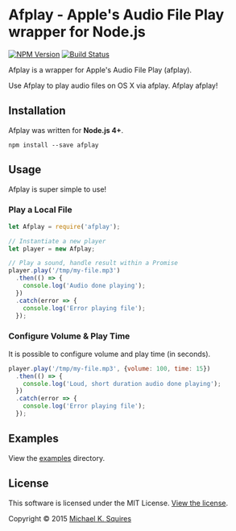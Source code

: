 # Afplay - Apple's Audio File Play wrapper for Node.js

[![NPM Version](https://badge.fury.io/js/afplay.svg)](https://www.npmjs.com/package/afplay)
[![Build Status](https://api.travis-ci.org/sqmk/afplay.svg?branch=master)](https://travis-ci.org/sqmk/afplay)

Afplay is a wrapper for Apple's Audio File Play (afplay).

Use Afplay to play audio files on OS X via afplay. Afplay afplay!

## Installation

Afplay was written for **Node.js 4+**.

`npm install --save afplay`

## Usage

Afplay is super simple to use!

### Play a Local File

```js
let Afplay = require('afplay');

// Instantiate a new player
let player = new Afplay;

// Play a sound, handle result within a Promise
player.play('/tmp/my-file.mp3')
  .then(() => {
    console.log('Audio done playing');
  })
  .catch(error => {
    console.log('Error playing file');
  });
```

### Configure Volume & Play Time

It is possible to configure volume and play time (in seconds).

```js
player.play('/tmp/my-file.mp3', {volume: 100, time: 15})
  .then(() => {
    console.log('Loud, short duration audio done playing');
  })
  .catch(error => {
  	console.log('Error playing file');
  });
```

## Examples

View the [examples](examples) directory.

## License

This software is licensed under the MIT License. [View the license](LICENSE).

Copyright © 2015 [Michael K. Squires](http://sqmk.com)